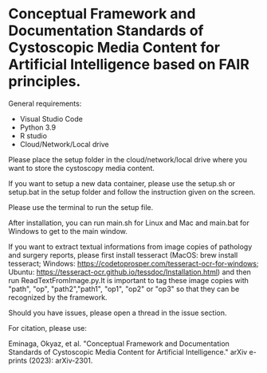 # Conceptual Framework and Documentation Standards of Cystoscopic Media Content for Artificial Intelligence based on FAIR principles.

General requirements:</br>
- Visual Studio Code
- Python 3.9
- R studio
- Cloud/Network/Local drive

Please place the setup folder in the cloud/network/local drive where you want to store the cystoscopy media content.

If you want to setup a new data container, please use the setup.sh or setup.bat in the setup folder and follow the instruction given on the screen.
 
Please use the terminal to run the setup file.

After installation, you can run main.sh for Linux and Mac and main.bat for Windows to get to the main window.

If you want to extract textual informations from image copies of pathology and surgery reports, please first install tesseract (MacOS: brew install tesseract; Windows: https://codetoprosper.com/tesseract-ocr-for-windows; Ubuntu: https://tesseract-ocr.github.io/tessdoc/Installation.html) and then run ReadTextFromImage.py.It is important to tag these image copies with "path", "op", "path2","path1", "op1", "op2" or "op3" so that they can be recognized by the framework.

Should you have issues, please open a thread in the issue section.

For citation, please use:

Eminaga, Okyaz, et al. "Conceptual Framework and Documentation Standards of Cystoscopic Media Content for Artificial Intelligence." arXiv e-prints (2023): arXiv-2301.
